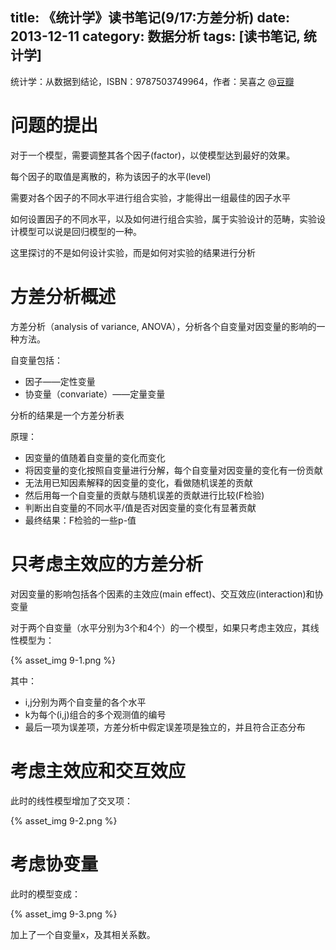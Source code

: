 title: 《统计学》读书笔记(9/17:方差分析)
date: 2013-12-11
category: 数据分析
tags: [读书笔记, 统计学]
---

 统计学：从数据到结论，ISBN：9787503749964，作者：吴喜之 @[豆瓣](http://book.douban.com/subject/2193810/)

# 问题的提出

对于一个模型，需要调整其各个因子(factor)，以使模型达到最好的效果。

每个因子的取值是离散的，称为该因子的水平(level)

需要对各个因子的不同水平进行组合实验，才能得出一组最佳的因子水平

如何设置因子的不同水平，以及如何进行组合实验，属于实验设计的范畴，实验设计模型可以说是回归模型的一种。

这里探讨的不是如何设计实验，而是如何对实验的结果进行分析

# 方差分析概述

方差分析（analysis of variance, ANOVA），分析各个自变量对因变量的影响的一种方法。

自变量包括：

- 因子——定性变量
- 协变量（convariate）——定量变量

分析的结果是一个方差分析表


原理：

- 因变量的值随着自变量的变化而变化
- 将因变量的变化按照自变量进行分解，每个自变量对因变量的变化有一份贡献
- 无法用已知因素解释的因变量的变化，看做随机误差的贡献
- 然后用每一个自变量的贡献与随机误差的贡献进行比较(F检验)
- 判断出自变量的不同水平/值是否对因变量的变化有显著贡献
- 最终结果：F检验的一些p-值



# 只考虑主效应的方差分析

对因变量的影响包括各个因素的主效应(main effect)、交互效应(interaction)和协变量

对于两个自变量（水平分别为3个和4个）的一个模型，如果只考虑主效应，其线性模型为：

{% asset_img 9-1.png  %}

其中：

- i,j分别为两个自变量的各个水平
- k为每个(i,j)组合的多个观测值的编号
- 最后一项为误差项，方差分析中假定误差项是独立的，并且符合正态分布


# 考虑主效应和交互效应

此时的线性模型增加了交叉项：

{% asset_img 9-2.png  %}

# 考虑协变量

此时的模型变成：

{% asset_img 9-3.png  %}

加上了一个自变量x，及其相关系数。




